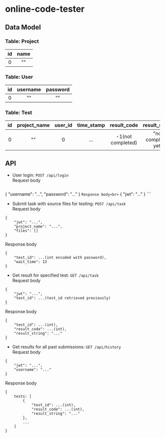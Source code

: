 # online-code-tester

## Data Model
### Table: Project

|id     |name   |
| :---: | :---: |
|0      |""     |

### Table: User

|id     |username|password|
| :---: | :----: | :----: |
|0      |""      |""      |

### Table: Test

|id     |project_name|user_id|time_stamp|result_code      |result_string      |
| :---: | :--------: | :---: | :------: | :-------------: | :---------------: | 
|0      |""          |0      |...       |-1(not completed)|"not completed yet"|

## API
* User login: `POST /api/login`<br>
Request body<br>
    ```
{
    "username": "...",
    "password": "..."
}
    ```
Response body<br>
    ```
{
    "jwt": "..."
}
    ```

* Submit task with source files for testing: `POST /api/task`<br>
Request body
```
{
    "jwt": "...",
    "project_name": "...",
    "files": []
}
```
Response body
```
{
    "test_id": ...(int encoded with password),
    "wait_time": 13
}
```

* Get result for specified test: `GET /api/task`<br>
Request body
```
{
    "jwt": "...",
    "test_id": ...(test_id retrieved previously)
}
```
Response body
```
{
    "test_id": ...(int),
    "result_code": ...(int),
    "result_string": "..."
}
```

* Get results for all past submissions: `GET /api/history`<br>
Request body
```
{
    "jwt": "...",
    "username": "..."
}
```
Response body
```
{
    tests: [
        {
            "test_id": ...(int),
            "result_code": ...(int),
            "result_string": "..."
        },
        ...
    ]
}
```